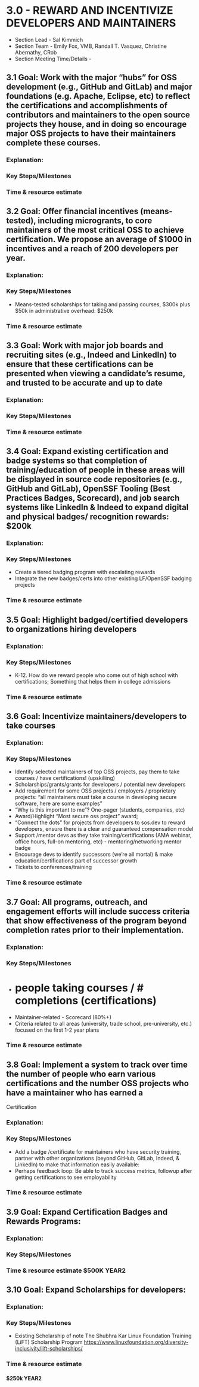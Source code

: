 # 3.0 - REWARD AND INCENTIVIZE DEVELOPERS AND MAINTAINERS 

- Section Lead - Sal Kimmich
- Section Team - Emily Fox, VMB, Randall T. Vasquez, Christine Abernathy, CRob
- Section Meeting Time/Details - 

## 3.1 Goal:   Work with the major “hubs” for OSS development (e.g., GitHub and GitLab) and major foundations (e.g. Apache, Eclipse, etc)  to reflect the certifications and accomplishments of contributors and maintainers to the open source projects they house, and in doing so encourage major OSS projects to have their maintainers complete these courses.
### Explanation:  
### Key Steps/Milestones 
### Time & resource estimate 

## 3.2 Goal:   Offer financial incentives (means-tested), including microgrants, to core maintainers of the most critical OSS to achieve certification. We propose an average of $1000 in incentives and a reach of 200 developers per year.
### Explanation:  
### Key Steps/Milestones 
- Means-tested scholarships for taking and passing courses, $300k plus $50k in administrative overhead: $250k

### Time & resource estimate 

## 3.3 Goal:   Work with major job boards and recruiting sites (e.g., Indeed and LinkedIn) to ensure that these certifications can be presented when viewing a candidate’s resume, and trusted to be accurate and up to date
### Explanation:  
### Key Steps/Milestones 
### Time & resource estimate 

## 3.4 Goal:  Expand existing certification and badge systems so that completion of training/education of people in these areas will be displayed in source code repositories (e.g., GitHub and GitLab), OpenSSF Tooling (Best Practices Badges, Scorecard), and job search systems like LinkedIn & Indeed to expand digital and physical badges/ recognition rewards: $200k
### Explanation:  
### Key Steps/Milestones 
- Create a tiered badging program with escalating rewards
- Integrate the new badges/certs into other existing LF/OpenSSF badging projects

### Time & resource estimate 

## 3.5 Goal:  Highlight badged/certified developers to organizations hiring developers
### Explanation:  
### Key Steps/Milestones 
-  K-12. How do we reward people who come out of high school with certifications; Something that helps them in college admissions

### Time & resource estimate 

## 3.6 Goal:  Incentivize maintainers/developers to take courses
### Explanation:  
### Key Steps/Milestones 
- Identify selected maintainers of top OSS projects, pay them to take courses / have certifications! (upskilling)
- Scholarships/grants/grants for developers / potential new developers
- Add requirement for some OSS projects / employers / proprietary projects: “all maintainers must take a course in developing secure software, here are some examples”
- “Why is this important to me”? One-pager (students, companies, etc)
- Award/Highlight “Most secure oss project” award;
- “Connect the dots” for projects from developers to sos.dev to reward developers, ensure there is a clear and guaranteed compensation model
- Support /mentor devs as they take training/certifications (AMA webinar, office hours, full-on mentoring, etc) - mentoring/networking mentor badge
- Encourage devs to identify successors (we’re all mortal) & make education/certifications part of successor growth
- Tickets to conferences/training

### Time & resource estimate 

## 3.7 Goal:  All programs, outreach, and engagement efforts will include success criteria that show effectiveness of the program beyond completion rates prior to their implementation.
### Explanation:  
### Key Steps/Milestones 
- # people taking courses / # completions (certifications)
- Maintainer-related - Scorecard (80%+)
- Criteria related to all areas (university, trade school, pre-university, etc.) focused on the first 1-2 year plans

### Time & resource estimate 

## 3.8 Goal:  Implement a system to track over time the number of people who earn various certifications and the number OSS projects who have a maintainer who has earned a
Certification
### Explanation:  
### Key Steps/Milestones 
-  Add a badge /certificate for maintainers who have security training, partner with other organizations (beyond GitHub, GitLab, Indeed, & LinkedIn) to make that information easily available:
- Perhaps feedback loop: Be able to track success metrics, followup after getting certifications to see employability

### Time & resource estimate 

## 3.9 Goal:  Expand Certification Badges and Rewards Programs:
### Explanation:  
### Key Steps/Milestones 
### Time & resource estimate $500K YEAR2

## 3.10 Goal:  Expand Scholarships for developers:
### Explanation:  
### Key Steps/Milestones 
- Existing Scholarship of note The Shubhra Kar Linux Foundation Training (LiFT) Scholarship Program https://www.linuxfoundation.org/diversity-inclusivity/lift-scholarships/

### Time & resource estimate 
#### $250k  YEAR2

